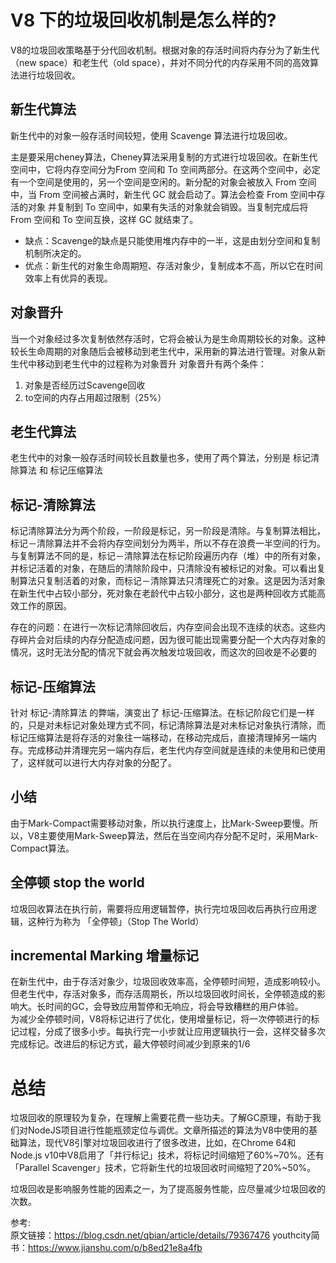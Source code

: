 # V8 下的垃圾回收机制是怎么样的?
V8的垃圾回收策略基于分代回收机制。根据对象的存活时间将内存分为了新生代（new space）和老生代（old space），并对不同分代的内存采用不同的高效算法进行垃圾回收。

## 新生代算法
新生代中的对象一般存活时间较短，使用 Scavenge 算法进行垃圾回收。

主是要采用cheney算法，Cheney算法采用复制的方式进行垃圾回收。在新生代空间中，它将内存空间分为From 空间和 To 空间两部分。在这两个空间中，必定有一个空间是使用的，另一个空间是空闲的。新分配的对象会被放入 From 空间中，当 From 空间被占满时，新生代 GC 就会启动了。算法会检查 From 空间中存活的对象 并复制到 To 空间中，如果有失活的对象就会销毁。当复制完成后将 From 空间和 To 空间互换，这样 GC 就结束了。

* 缺点：Scavenge的缺点是只能使用堆内存中的一半，这是由划分空间和复制机制所决定的。
* 优点：新生代的对象生命周期短、存活对象少，复制成本不高，所以它在时间效率上有优异的表现。

## 对象晋升
当一个对象经过多次复制依然存活时，它将会被认为是生命周期较长的对象。这种较长生命周期的对象随后会被移动到老生代中，采用新的算法进行管理。对象从新生代中移动到老生代中的过程称为对象晋升
对象晋升有两个条件：
1. 对象是否经历过Scavenge回收
2. to空间的内存占用超过限制（25%）

## 老生代算法
老生代中的对象一般存活时间较⻓且数量也多，使用了两个算法，分别是 标记清除算法 和 标记压缩算法

## 标记-清除算法 
标记清除算法分为两个阶段，一阶段是标记，另一阶段是清除。与复制算法相比，标记－清除算法并不会将内存空间划分为两半，所以不存在浪费一半空间的行为。与复制算法不同的是，标记－清除算法在标记阶段遍历内存（堆）中的所有对象，并标记活着的对象，在随后的清除阶段中，只清除没有被标记的对象。可以看出复制算法只复制活着的对象，而标记－清除算法只清理死亡的对象。这是因为活对象在新生代中占较小部分，死对象在老龄代中占较小部分，这也是两种回收方式能高效工作的原因。

存在的问题：在进行一次标记清除回收后，内存空间会出现不连续的状态。这些内存碎片会对后续的内存分配造成问题，因为很可能出现需要分配一个大内存对象的情况，这时无法分配的情况下就会再次触发垃圾回收，而这次的回收是不必要的

## 标记-压缩算法
针对 标记-清除算法 的弊端，演变出了 标记-压缩算法。在标记阶段它们是一样的，只是对未标记对象处理方式不同，标记清除算法是对未标记对象执行清除，而标记压缩算法是将存活的对象往一端移动，在移动完成后，直接清理掉另一端内存。完成移动并清理完另一端内存后，老生代内存空间就是连续的未使用和已使用了，这样就可以进行大内存对象的分配了。

## 小结
由于Mark-Compact需要移动对象，所以执行速度上，比Mark-Sweep要慢。所以，V8主要使用Mark-Sweep算法，然后在当空间内存分配不足时，采用Mark-Compact算法。


## 全停顿 stop the world
垃圾回收算法在执行前，需要将应用逻辑暂停，执行完垃圾回收后再执行应用逻辑，这种行为称为 「全停顿」（Stop The World）

## incremental Marking 增量标记
在新生代中，由于存活对象少，垃圾回收效率高，全停顿时间短，造成影响较小。  
但老生代中，存活对象多，而存活周期长，所以垃圾回收时间长，全停顿造成的影响大。长时间的GC，会导致应用暂停和无响应，将会导致糟糕的用户体验。  
为减少全停顿时间，V8将标记进行了优化，使用增量标记，将一次停顿进行的标记过程，分成了很多小步。每执行完一小步就让应用逻辑执行一会，这样交替多次完成标记。改进后的标记方式，最大停顿时间减少到原来的1/6  

# 总结
垃圾回收的原理较为复杂，在理解上需要花费一些功夫。了解GC原理，有助于我们对NodeJS项目进行性能瓶颈定位与调优。文章所描述的算法为V8中使用的基础算法，现代V8引擎对垃圾回收进行了很多改进，比如，在Chrome 64和Node.js v10中V8启用了「并行标记」技术，将标记时间缩短了60%~70%。还有「Parallel Scavenger」技术，它将新生代的垃圾回收时间缩短了20%~50%。

垃圾回收是影响服务性能的因素之一，为了提高服务性能，应尽量减少垃圾回收的次数。



参考:  
原文链接：https://blog.csdn.net/qbian/article/details/79367476
youthcity简书：https://www.jianshu.com/p/b8ed21e8a4fb